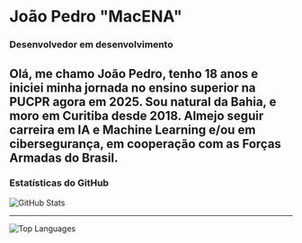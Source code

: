 # João Pedro "MacENA"

### Desenvolvedor em desenvolvimento

Olá, me chamo João Pedro, tenho 18 anos e iniciei minha jornada no ensino superior na PUCPR agora em 2025. Sou natural da Bahia, e moro em Curitiba desde 2018. Almejo seguir carreira em IA e Machine Learning e/ou em cibersegurança, em cooperação com as Forças Armadas do Brasil.
---

### Estatísticas do GitHub

![GitHub Stats](https://github-readme-stats.vercel.app/api?username=Macenajp&show_icons=true&hide=prs&count_private=true&theme=github_dark_dimmed)

---

![Top Languages](https://github-readme-stats.vercel.app/api/top-langs/?username=Macenajp&layout=compact&theme=github_dark_dimmed)
